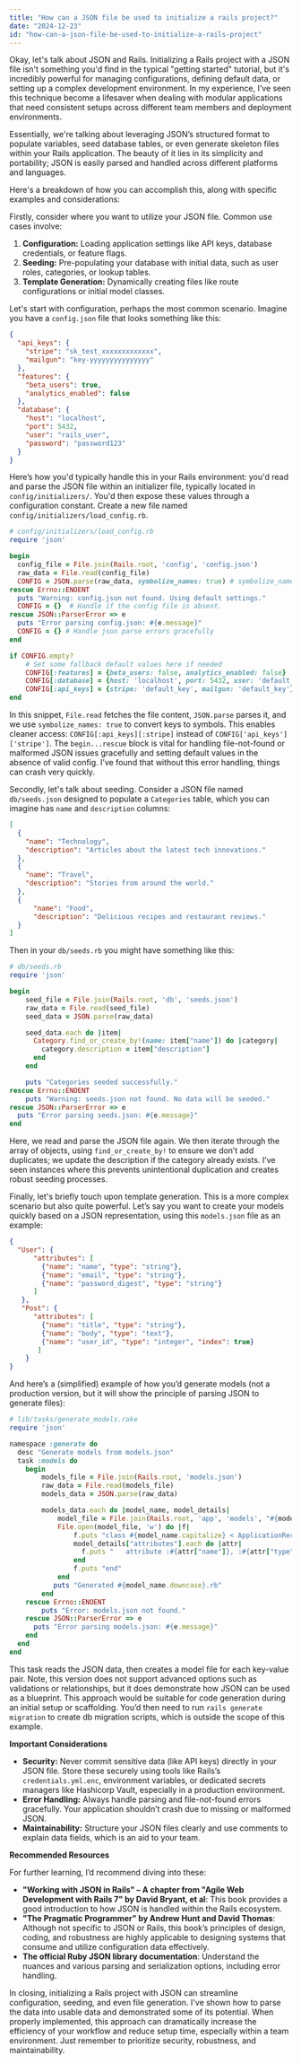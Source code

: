 ```yaml
---
title: "How can a JSON file be used to initialize a rails project?"
date: "2024-12-23"
id: "how-can-a-json-file-be-used-to-initialize-a-rails-project"
---
```


Okay, let's talk about JSON and Rails. Initializing a Rails project with a JSON file isn't something you'd find in the typical "getting started" tutorial, but it's incredibly powerful for managing configurations, defining default data, or setting up a complex development environment. In my experience, I’ve seen this technique become a lifesaver when dealing with modular applications that need consistent setups across different team members and deployment environments.

Essentially, we're talking about leveraging JSON’s structured format to populate variables, seed database tables, or even generate skeleton files within your Rails application. The beauty of it lies in its simplicity and portability; JSON is easily parsed and handled across different platforms and languages.

Here's a breakdown of how you can accomplish this, along with specific examples and considerations:

Firstly, consider where you want to utilize your JSON file. Common use cases involve:

1.  **Configuration:** Loading application settings like API keys, database credentials, or feature flags.
2.  **Seeding:** Pre-populating your database with initial data, such as user roles, categories, or lookup tables.
3.  **Template Generation:** Dynamically creating files like route configurations or initial model classes.

Let's start with configuration, perhaps the most common scenario. Imagine you have a `config.json` file that looks something like this:

```json
{
  "api_keys": {
    "stripe": "sk_test_xxxxxxxxxxxxx",
    "mailgun": "key-yyyyyyyyyyyyyyy"
  },
  "features": {
    "beta_users": true,
    "analytics_enabled": false
  },
  "database": {
    "host": "localhost",
    "port": 5432,
    "user": "rails_user",
    "password": "password123"
  }
}
```

Here’s how you'd typically handle this in your Rails environment: you'd read and parse the JSON file within an initializer file, typically located in `config/initializers/`. You'd then expose these values through a configuration constant. Create a new file named `config/initializers/load_config.rb`.

```ruby
# config/initializers/load_config.rb
require 'json'

begin
  config_file = File.join(Rails.root, 'config', 'config.json')
  raw_data = File.read(config_file)
  CONFIG = JSON.parse(raw_data, symbolize_names: true) # symbolize_names is crucial here
rescue Errno::ENOENT
  puts "Warning: config.json not found. Using default settings."
  CONFIG = {}  # Handle if the config file is absent.
rescue JSON::ParserError => e
  puts "Error parsing config.json: #{e.message}"
  CONFIG = {} # Handle json parse errors gracefully
end

if CONFIG.empty?
    # Set some fallback default values here if needed
    CONFIG[:features] = {beta_users: false, analytics_enabled: false}
    CONFIG[:database] = {host: 'localhost', port: 5432, user: 'default_user', password: 'default_password'}
    CONFIG[:api_keys] = {stripe: 'default_key', mailgun: 'default_key'}
end
```

In this snippet, `File.read` fetches the file content, `JSON.parse` parses it, and we use `symbolize_names: true` to convert keys to symbols. This enables cleaner access: `CONFIG[:api_keys][:stripe]` instead of `CONFIG['api_keys']['stripe']`. The `begin...rescue` block is vital for handling file-not-found or malformed JSON issues gracefully and setting default values in the absence of valid config. I’ve found that without this error handling, things can crash very quickly.

Secondly, let's talk about seeding. Consider a JSON file named `db/seeds.json` designed to populate a `Categories` table, which you can imagine has `name` and `description` columns:

```json
[
  {
    "name": "Technology",
    "description": "Articles about the latest tech innovations."
  },
  {
    "name": "Travel",
    "description": "Stories from around the world."
  },
  {
      "name": "Food",
      "description": "Delicious recipes and restaurant reviews."
  }
]
```

Then in your `db/seeds.rb` you might have something like this:

```ruby
# db/seeds.rb
require 'json'

begin
    seed_file = File.join(Rails.root, 'db', 'seeds.json')
    raw_data = File.read(seed_file)
    seed_data = JSON.parse(raw_data)

    seed_data.each do |item|
      Category.find_or_create_by!(name: item["name"]) do |category|
        category.description = item["description"]
      end
    end

    puts "Categories seeded successfully."
rescue Errno::ENOENT
    puts "Warning: seeds.json not found. No data will be seeded."
rescue JSON::ParserError => e
  puts "Error parsing seeds.json: #{e.message}"
end
```

Here, we read and parse the JSON file again. We then iterate through the array of objects, using `find_or_create_by!` to ensure we don’t add duplicates; we update the description if the category already exists. I’ve seen instances where this prevents unintentional duplication and creates robust seeding processes.

Finally, let's briefly touch upon template generation. This is a more complex scenario but also quite powerful. Let’s say you want to create your models quickly based on a JSON representation, using this `models.json` file as an example:

```json
{
  "User": {
      "attributes": [
        {"name": "name", "type": "string"},
        {"name": "email", "type": "string"},
        {"name": "password_digest", "type": "string"}
      ]
   },
   "Post": {
      "attributes": [
        {"name": "title", "type": "string"},
        {"name": "body", "type": "text"},
        {"name": "user_id", "type": "integer", "index": true}
       ]
    }
}
```

And here’s a (simplified) example of how you’d generate models (not a production version, but it will show the principle of parsing JSON to generate files):

```ruby
# lib/tasks/generate_models.rake
require 'json'

namespace :generate do
  desc "Generate models from models.json"
  task :models do
    begin
        models_file = File.join(Rails.root, 'models.json')
        raw_data = File.read(models_file)
        models_data = JSON.parse(raw_data)

        models_data.each do |model_name, model_details|
            model_file = File.join(Rails.root, 'app', 'models', "#{model_name.downcase}.rb")
            File.open(model_file, 'w') do |f|
                f.puts "class #{model_name.capitalize} < ApplicationRecord"
                model_details["attributes"].each do |attr|
                  f.puts "   attribute :#{attr["name"]}, :#{attr["type"]}"
                end
                f.puts "end"
            end
           puts "Generated #{model_name.downcase}.rb"
        end
    rescue Errno::ENOENT
        puts "Error: models.json not found."
    rescue JSON::ParserError => e
      puts "Error parsing models.json: #{e.message}"
    end
  end
end
```

This task reads the JSON data, then creates a model file for each key-value pair. Note, this version does not support advanced options such as validations or relationships, but it does demonstrate how JSON can be used as a blueprint. This approach would be suitable for code generation during an initial setup or scaffolding. You’d then need to run `rails generate migration` to create db migration scripts, which is outside the scope of this example.

**Important Considerations**

*   **Security:** Never commit sensitive data (like API keys) directly in your JSON file. Store these securely using tools like Rails’s `credentials.yml.enc`, environment variables, or dedicated secrets managers like Hashicorp Vault, especially in a production environment.
*   **Error Handling:** Always handle parsing and file-not-found errors gracefully. Your application shouldn’t crash due to missing or malformed JSON.
*   **Maintainability:** Structure your JSON files clearly and use comments to explain data fields, which is an aid to your team.

**Recommended Resources**

For further learning, I’d recommend diving into these:

*   **"Working with JSON in Rails" – A chapter from "Agile Web Development with Rails 7" by David Bryant, et al**: This book provides a good introduction to how JSON is handled within the Rails ecosystem.
*   **"The Pragmatic Programmer" by Andrew Hunt and David Thomas**: Although not specific to JSON or Rails, this book’s principles of design, coding, and robustness are highly applicable to designing systems that consume and utilize configuration data effectively.
*   **The official Ruby JSON library documentation**: Understand the nuances and various parsing and serialization options, including error handling.

In closing, initializing a Rails project with JSON can streamline configuration, seeding, and even file generation. I've shown how to parse the data into usable data and demonstrated some of its potential. When properly implemented, this approach can dramatically increase the efficiency of your workflow and reduce setup time, especially within a team environment. Just remember to prioritize security, robustness, and maintainability.

